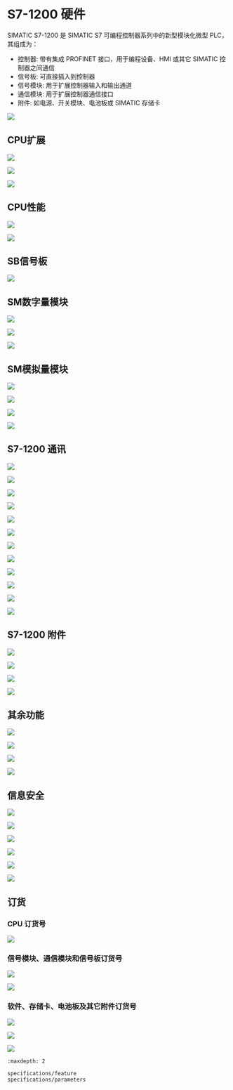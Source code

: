# S7-1200 硬件

SIMATIC S7-1200 是 SIMATIC S7 可编程控制器系列中的新型模块化微型 PLC，其组成为： 

- 控制器: 带有集成 PROFINET 接口，用于编程设备、HMI 或其它 SIMATIC 控制器之间通信
- 信号板: 可直接插入到控制器 
- 信号模块: 用于扩展控制器输入和输出通道 
- 通信模块: 用于扩展控制器通信接口 
- 附件: 如电源、开关模块、电池板或 SIMATIC 存储卡 
  

![](https://pic2.zhimg.com/80/v2-f32238d95edc7884126f6cea486eafe1_1440w.webp)

## CPU扩展

![](https://pic4.zhimg.com/80/v2-b2d0282c128b0e3a69183c0f8ffe5393_1440w.webp)

![](https://pic3.zhimg.com/80/v2-1b66318bd0246b0bb1443c0bac0f6542_1440w.webp)

![](https://pic2.zhimg.com/80/v2-354b84f28ae0c373edf7388c1cd41841_1440w.webp)

## CPU性能

![](https://pic3.zhimg.com/80/v2-c33a94b9ee3fe2ba3b33e02e3a88dade_1440w.webp)

![](https://pic2.zhimg.com/80/v2-3591b0e04f69232daf4f7eb6f6b23f3d_1440w.webp)

## SB信号板

![](https://pic1.zhimg.com/80/v2-6941b7fc3377ed7f0f2f5c0cd055dc3c_1440w.webp)

## SM数字量模块

![](https://pic3.zhimg.com/80/v2-a13a7a53d1fadd52d81c9ecd47b1a6a2_1440w.webp)

![](https://pic3.zhimg.com/80/v2-0c00261903b2f5d8678091780435d316_1440w.webp)

![](https://pic2.zhimg.com/80/v2-6332dc9e570283e8e99322b7199b9465_1440w.webp)

## SM模拟量模块

![](https://pic4.zhimg.com/80/v2-48282367b89bc688bcec5329d5af893b_1440w.webp)

![](https://pic2.zhimg.com/80/v2-d66684c6b88433b96768ea9bf5b5bcc1_1440w.webp)

![](https://pic4.zhimg.com/80/v2-b12ae4849c1e849691db338580eb4aaf_1440w.webp)

![](https://pic4.zhimg.com/80/v2-87114ba7ddd2f8bb1c654b2d337d61e3_1440w.webp)

## S7-1200 通讯

![](https://pic3.zhimg.com/80/v2-c1aa430e6e4d7b89e0954115bed35e16_1440w.webp)

![](https://pic4.zhimg.com/80/v2-7e4d9768edfbaa3eb2a43ea1a2c914db_1440w.webp)

![](https://pic3.zhimg.com/80/v2-8d7752cd80ede75a51929eb29fda1d42_1440w.webp)

![](https://pic2.zhimg.com/80/v2-356435ef65cbd96f97352c8b758701d9_1440w.webp)

![](https://pic2.zhimg.com/80/v2-396e186159a3bebe6904aeadbd0106cd_1440w.webp)

![](https://pic3.zhimg.com/80/v2-edc750b717e110426aa271a468fd14e6_1440w.webp)

![](https://pic4.zhimg.com/80/v2-483114c6552831c2204cc95bb64ad6cb_1440w.webp)

![](https://pic1.zhimg.com/80/v2-49d6e95fcb4061dbc1ba34b88d13c2c4_1440w.webp)

![](https://pic1.zhimg.com/80/v2-bbd2888fa9c824dbc2ef7ea97491f030_1440w.webp)

![](https://pic2.zhimg.com/80/v2-77055992a911277c2c6e25f63ef9f215_1440w.webp)

![](https://pic2.zhimg.com/80/v2-0b9c017f07e451cffa5ac7d93432a765_1440w.webp)

![](https://pic2.zhimg.com/80/v2-206f3972af928bf683e334a9d932cc35_1440w.webp)


## S7-1200 附件

![](https://pic2.zhimg.com/80/v2-9abe56a81a9b9a0e1a95f34d1922f445_1440w.webp)

![](https://pic3.zhimg.com/80/v2-c1983e6a9703190d9332144db06a757e_1440w.webp)

![](https://pic4.zhimg.com/80/v2-c8e12b7f3e2bef87a16979aef4b1ba1f_1440w.webp)

![](https://pic1.zhimg.com/80/v2-e36cab841b38e1399179f59faaaaa8cc_1440w.webp)


## 其余功能

![](https://pic3.zhimg.com/80/v2-faae2af548a9e65eeab4cc520572bd2a_1440w.webp)

![](https://pic2.zhimg.com/80/v2-f531f450569008879ac742c7ee1f4591_1440w.webp)

![](https://pic3.zhimg.com/80/v2-bb41a43c5eab115d4e9b771550b807ae_1440w.webp)

![](https://pic3.zhimg.com/80/v2-34ae8ace63785a495839753958e0074a_1440w.webp)

## 信息安全

![](https://pic2.zhimg.com/80/v2-5c84bdcde367ba2e5c3e0eb3db2a1329_1440w.webp)

![](https://pic1.zhimg.com/80/v2-d167273fff5c2bd6e7d5a6d40684f1e8_1440w.webp)

![](https://pic3.zhimg.com/80/v2-a49c6c2fe7a36d7cb5b15f469c751742_1440w.webp)

![](https://pic4.zhimg.com/80/v2-24a587e427148bf997ef27d1cbd9b817_1440w.webp)

![](https://pic3.zhimg.com/80/v2-f5dee5db50d9e232aa6575ed3bcbd4ce_1440w.webp)

![](https://pic4.zhimg.com/80/v2-3f86afaa431ea9e6b9261d2dd901e8ff_1440w.webp)


## 订货

### CPU 订货号

![](https://pic1.zhimg.com/80/v2-5b2eca92e657596cc98c320b6c05d3c4_1440w.webp)

### 信号模块、通信模块和信号板订货号

![](https://pic1.zhimg.com/80/v2-37013ae4de601802c41c690eb6a6d3b4_1440w.webp)

![](https://pic3.zhimg.com/80/v2-2a006242b44b83f916ac91683d7c1d56_1440w.webp)

### 软件、存储卡、电池板及其它附件订货号

![](https://pic2.zhimg.com/v2-3509f09ca430d855cc70594117caa915_r.jpg)

![](https://pic2.zhimg.com/80/v2-6fa33f9c2607d9c8913a1b48c36d7f55_1440w.webp)

![](https://pic4.zhimg.com/80/v2-984750f17e53909da2897a286b07b38f_1440w.webp)



```{toctree}
:maxdepth: 2

specifications/feature
specifications/parameters

```


